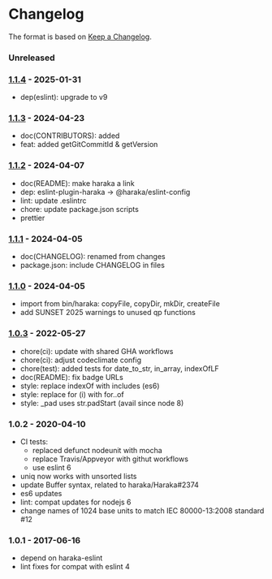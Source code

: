 # Changelog

The format is based on [Keep a Changelog](https://keepachangelog.com/).

### Unreleased

### [1.1.4] - 2025-01-31

- dep(eslint): upgrade to v9

### [1.1.3] - 2024-04-23

- doc(CONTRIBUTORS): added
- feat: added getGitCommitId & getVersion

### [1.1.2] - 2024-04-07

- doc(README): make haraka a link
- dep: eslint-plugin-haraka -> @haraka/eslint-config
- lint: update .eslintrc
- chore: update package.json scripts
- prettier

### [1.1.1] - 2024-04-05

- doc(CHANGELOG): renamed from changes
- package.json: include CHANGELOG in files

### [1.1.0] - 2024-04-05

- import from bin/haraka: copyFile, copyDir, mkDir, createFile
- add SUNSET 2025 warnings to unused qp functions

### [1.0.3] - 2022-05-27

- chore(ci): update with shared GHA workflows
- chore(ci): adjust codeclimate config
- chore(test): added tests for date_to_str, in_array, indexOfLF
- doc(README): fix badge URLs
- style: replace indexOf with includes (es6)
- style: replace for (i) with for..of
- style: \_pad uses str.padStart (avail since node 8)

### 1.0.2 - 2020-04-10

- CI tests:
  - replaced defunct nodeunit with mocha
  - replace Travis/Appveyor with githut workflows
  - use eslint 6
- uniq now works with unsorted lists
- update Buffer syntax, related to haraka/Haraka#2374
- es6 updates
- lint: compat updates for nodejs 6
- change names of 1024 base units to match IEC 80000-13:2008 standard #12

### 1.0.1 - 2017-06-16

- depend on haraka-eslint
- lint fixes for compat with eslint 4

[1.0.3]: https://github.com/haraka/haraka-utils/releases/tag/1.0.3
[1.1.0]: https://github.com/haraka/haraka-utils/releases/tag/v1.1.0
[1.1.1]: https://github.com/haraka/haraka-utils/releases/tag/v1.1.1
[1.1.2]: https://github.com/haraka/haraka-utils/releases/tag/v1.1.2
[1.1.3]: https://github.com/haraka/haraka-utils/releases/tag/v1.1.3
[1.1.4]: https://github.com/haraka/haraka-utils/releases/tag/v1.1.4
